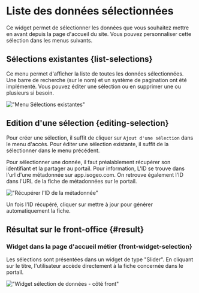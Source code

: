 # Liste des données sélectionnées

Ce widget permet de sélectionner les données que vous souhaitez mettre en avant depuis la page d'accueil du site. Vous pouvez personnaliser cette sélection dans les menus suivants.

## Sélections existantes {list-selections}

Ce menu permet d'afficher la liste de toutes les données sélectionnées. Une barre de recherche (sur le nom) et un système de pagination ont été implémenté. Vous pouvez éditer une sélection ou en supprimer une ou plusieurs si besoin. 

!["Menu Sélections existantes"](/assets/back_list_selection.png)

## Edition d'une sélection {editing-selection}

Pour créer une sélection, il suffit de cliquer sur `Ajout d'une sélection` dans le menu d'accès. Pour éditer une sélection existante, il suffit de la sélectionner dans le menu précédent.

Pour sélectionner une donnée, il faut préalablement récupérer son identifiant et la partager au portail. Pour information, L'ID se trouve dans l'url d'une métadonnée sur app.isogeo.com. On retrouve également l'ID dans l'URL de la fiche de métadonnées sur le portail.

!["Récupérer l'ID de la métadonnée"](/assets/find_md_id_app.png)

Un fois l'ID récupéré, cliquer sur mettre à jour pour générer automatiquement la fiche.

## Résultat sur le front-office {#result}

### Widget dans la page d'accueil métier {front-widget-selection}

Les sélections sont présentées dans un widget de type "Slider". En cliquant sur le titre, l'utilisateur accède directement à la fiche concernée dans le portail.

!["Widget sélection de données - côté front"](/assets/front_widget_selection.png)